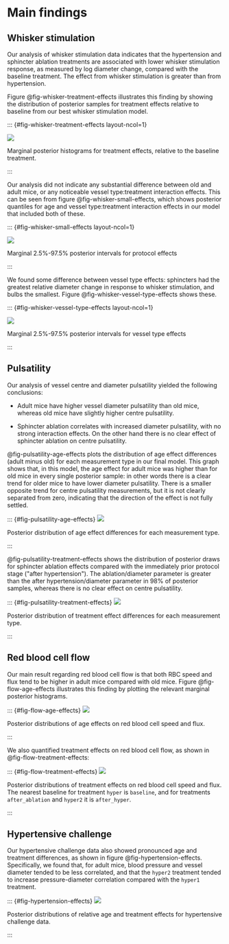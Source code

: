 # Main findings

## Whisker stimulation

Our analysis of whisker stimulation data indicates that the hypertension
and sphincter ablation treatments are associated with lower whisker
stimulation response, as measured by log diameter change, compared with the
baseline treatment. The effect from whisker stimulation is greater than from
hypertension.

Figure @fig-whisker-treatment-effects illustrates this finding by showing the
distribution of posterior samples for treatment effects relative to baseline
from our best whisker stimulation model.

::: {#fig-whisker-treatment-effects layout-ncol=1}

![](../plots/whisker-treatment-effects.png)

Marginal posterior histograms for treatment effects, relative to the baseline
treatment. 

:::

Our analysis did not indicate any substantial difference between old and adult
mice, or any noticeable vessel type:treatment interaction effects. This can be
seen from figure @fig-whisker-small-effects, which shows posterior quantiles
for age and vessel type:treatment interaction effects in our model that included
both of these.

::: {#fig-whisker-small-effects layout-ncol=1}

![](../plots/whisker-protocol-effects.png)

Marginal 2.5%-97.5% posterior intervals for protocol effects

:::

We found some difference between vessel type effects: sphincters had the
greatest relative diameter change in response to whisker stimulation, and bulbs
the smallest. Figure @fig-whisker-vessel-type-effects shows these.

::: {#fig-whisker-vessel-type-effects layout-ncol=1}

![](../plots/whisker-vessel-type-effects.png)

Marginal 2.5%-97.5% posterior intervals for vessel type effects

:::

## Pulsatility

Our analysis of vessel centre and diameter pulsatility yielded the following
conclusions:

- Adult mice have higher vessel diameter pulsatility than old mice, whereas old
mice have slightly higher centre pulsatility.

- Sphincter ablation correlates with increased diameter pulsatility, with
no strong interaction effects. On the other hand there is no clear effect of
sphincter ablation on centre pulsatility.

@fig-pulsatility-age-effects plots the distribution of age effect differences
(adult minus old) for each measurement type in our final model. This graph shows
that, in this model, the age effect for adult mice was higher than for old mice
in every single posterior sample: in other words there is a clear trend for
older mice to have lower diameter pulsatility. There is a smaller opposite trend
for centre pulsatility measurements, but it is not clearly separated from zero,
indicating that the direction of the effect is not fully settled.

::: {#fig-pulsatility-age-effects}
![](../plots/pulsatility-age-effects.png)

Posterior distribution of age effect differences for each measurement type.

:::

@fig-pulsatility-treatment-effects shows the distribution of posterior draws for
sphincter ablation effects compared with the immediately prior protocol stage
("after hypertension"). The ablation/diameter parameter is greater than the
after hypertension/diameter parameter in 98% of posterior samples, whereas there
is no clear effect on centre pulsatility.

::: {#fig-pulsatility-treatment-effects}
![](../plots/pulsatility-treatment-effects.png)

Posterior distribution of treatment effect differences for each measurement type.

:::

## Red blood cell flow

Our main result regarding red blood cell flow is that both RBC speed
and flux tend to be higher in adult mice compared with old mice. Figure
@fig-flow-age-effects illustrates this finding by plotting the relevant marginal
posterior histograms.

::: {#fig-flow-age-effects}
![](../plots/flow-age-effects.png)

Posterior distributions of age effects on red blood cell speed and flux.

:::

We also quantified treatment effects on red blood cell flow, as shown in
@fig-flow-treatment-effects:

::: {#fig-flow-treatment-effects}
![](../plots/flow-treatment-effects.png)

Posterior distributions of treatment effects on red blood cell speed and flux.
The nearest baseline for treatment `hyper` is `baseline`, and for treatments
`after_ablation` and `hyper2` it is `after_hyper`.

:::

## Hypertensive challenge

Our hypertensive challenge data also showed pronounced age and treatment
differences, as shown in figure @fig-hypertension-effects. Specifically, we
found that, for adult mice, blood pressure and vessel diameter tended to be less
correlated, and that the `hyper2` treatment tended to increase pressure-diameter
correlation compared with the `hyper1` treatment.

::: {#fig-hypertension-effects}
![](../plots/hypertension-age-and-treatment.png)

Posterior distributions of relative age and treatment effects for hypertensive
challenge data.

:::
